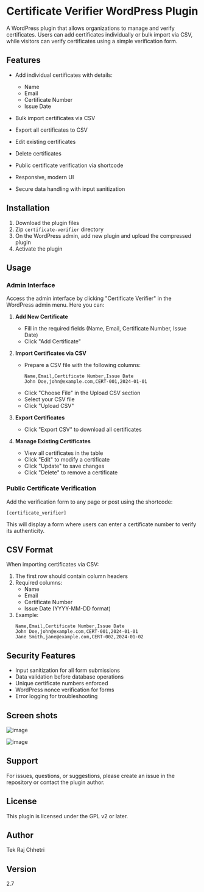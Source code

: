 # Certificate Verifier WordPress Plugin

A WordPress plugin that allows organizations to manage and verify certificates. Users can add certificates individually or bulk import via CSV, while visitors can verify certificates using a simple verification form.

## Features

- Add individual certificates with details:
  - Name
  - Email
  - Certificate Number
  - Issue Date

- Bulk import certificates via CSV
- Export all certificates to CSV
- Edit existing certificates
- Delete certificates
- Public certificate verification via shortcode
- Responsive, modern UI
- Secure data handling with input sanitization

## Installation

1. Download the plugin files
2. Zip `certificate-verifier` directory
3. On the WordPress admin, add new plugin and upload the compressed plugin
3. Activate the plugin  
## Usage

### Admin Interface

Access the admin interface by clicking "Certificate Verifier" in the WordPress admin menu. Here you can:

1. **Add New Certificate**
   - Fill in the required fields (Name, Email, Certificate Number, Issue Date)
   - Click "Add Certificate"

2. **Import Certificates via CSV**
   - Prepare a CSV file with the following columns:
     ```
     Name,Email,Certificate Number,Issue Date
     John Doe,john@example.com,CERT-001,2024-01-01
     ```
   - Click "Choose File" in the Upload CSV section
   - Select your CSV file
   - Click "Upload CSV"

3. **Export Certificates**
   - Click "Export CSV" to download all certificates

4. **Manage Existing Certificates**
   - View all certificates in the table
   - Click "Edit" to modify a certificate
   - Click "Update" to save changes
   - Click "Delete" to remove a certificate

### Public Certificate Verification

Add the verification form to any page or post using the shortcode:

```
[certificate_verifier]
```

This will display a form where users can enter a certificate number to verify its authenticity.

## CSV Format

When importing certificates via CSV:

1. The first row should contain column headers
2. Required columns:
   - Name
   - Email
   - Certificate Number
   - Issue Date (YYYY-MM-DD format)
3. Example:
   ```
   Name,Email,Certificate Number,Issue Date
   John Doe,john@example.com,CERT-001,2024-01-01
   Jane Smith,jane@example.com,CERT-002,2024-01-02
   ```

## Security Features

- Input sanitization for all form submissions
- Data validation before database operations
- Unique certificate numbers enforced
- WordPress nonce verification for forms
- Error logging for troubleshooting

## Screen shots

![image](https://github.com/user-attachments/assets/01920bda-5366-4de1-9714-f9f8782188de)

![image](https://github.com/user-attachments/assets/d004abfb-cc24-4e1b-b4b4-68c1278b5215)

## Support

For issues, questions, or suggestions, please create an issue in the repository or contact the plugin author.

## License

This plugin is licensed under the GPL v2 or later.

## Author

Tek Raj Chhetri

## Version

2.7
